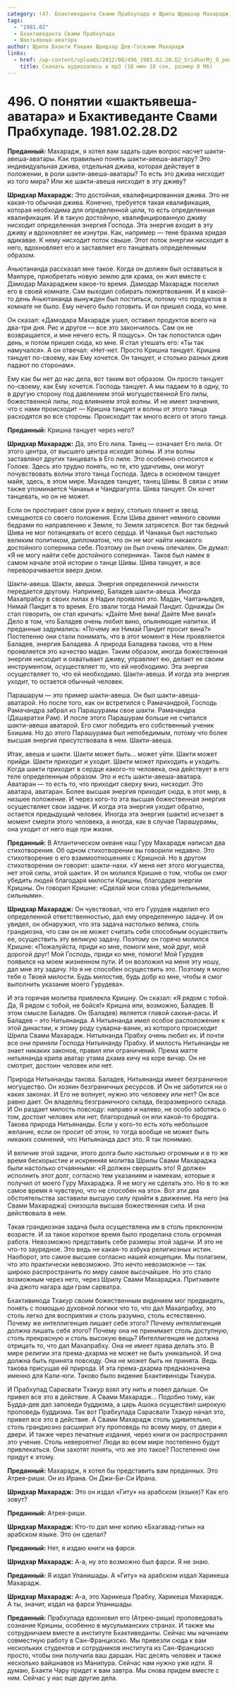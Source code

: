 ```yaml
---
category: (47. Бхактиведанта Свами Прабхупада и Шрила Шридхар Махарадж)
tags:
  - "1981.02"
  - Бхактиведанта Свами Прабхупада
  - Шактьявеша-аватара
author: Шрила Бхакти Ракшак Шридхар Дев-Госвами Махарадж
links:
  - href: /wp-content/uploads/2012/08/496_1981.02.28.D2_SridharMj_O_ponyatii_shaktyavesha-avatara_i_Bhaktivedante_Svami.mp3
    title: Скачать аудиозапись в mp3 (16 мин 18 сек, размер 8 Мб)
---
```


# 496. О понятии «шактьявеша-аватара» и Бхактиведанте Свами Прабхупаде. 1981.02.28.D2

**Преданный:** Махарадж, я хотел вам задать один вопрос насчет шакти-авеша-аватары. Как правильно понять шакти-авеша-аватару? Это индивидуальная джива, отдельная джива, которая действует в положении, в роли шакти-авеша-аватары? То есть это джива нисходит из того мира? Или же шакти-авеша нисходит в эту дживу?

**Шридхар Махарадж:** Это достойная, квалифицированная джива. Это не какая-то обычная джива. Конечно, требуется такая квалификация, которая необходима для определенной цели, то есть определенная квалификация. И в такую достойную, квалифицированную дживу нисходит определенная энергия Господа. Эта энергия входит в эту дживу и вдохновляет ее изнутри. Как, например — тене брахма хридая адикавае. К нему нисходит поток свыше. Этот поток энергии нисходит в него, вдохновляет его и заставляет его танцевать определенным образом.

Ачьютананда рассказал мне такое. Когда он должен был оставаться в Маяпуре, приобретать новую землю для храма, он жил вместе с Дамодар Махараджем какое-то время. Дамодар Махарадж поселил его в своей комнате. Сам выходил собирать пожертвования. И в какой-то день Ачьютананда вынужден был поститься, потому что продуктов в комнате не было. Ему нечего было готовить. И он пришел сюда, ко мне.

Он сказал: «Дамодара Махарадж ушел, оставил продуктов всего на два-три дня. Рис и другое — все это закончилось. Сам он не возвращается, и мне нечего есть. Я пощусь». Он так попостился один день, и потом пришел сюда, ко мне. Я стал утешать его: «Ты так намучался». А он отвечал: «Нет-нет. Просто Кришна танцует. Кришна танцует по-своему, как Ему хочется. Он танцует, и столько разных джив падают по сторонам».

Ему как бы нет до нас дела, вот таким вот образом. Он просто танцует по-своему, как Ему хочется. Господь танцует. А мы падаем то в одну, то в другую сторону под давлением этой могущественной Его лилы, божественной лилы, под влиянием этой волны. И не имеет значения, что с нами происходит — Кришна танцует и волны от этого танца расходятся во все стороны. Происходит так много всего от этого танца.

**Преданный:** Кришна танцует через него?

**Шридхар Махарадж:** Да, это Его лила. Танец — означает Его лила. От этого центра, от высшего центра исходят волны. И эти волны заставляют других танцевать в Его лиле. Это особенно относится к Голоке. Здесь это трудно понять, но те, кто удачливы, они могут почувствовать волны этого танца Господа. Здесь в основном танцует майя, здесь, в этом мире. Махадев танцует, танец Шивы. В связи с этим также упоминается Чанакья и Чандрагупта. Шива танцует. Он хочет танцевать, но он не может.

Если он простирает свои руки к верху, столько планет и звезд смещаются со своего положения. Если Шива двинет немного своими бедрами по направлению к Земле, то Земля затрясется. Вот так бедный Шива не мог потанцевать от всего сердца. И Чанакья был настолько великим политиком, дипломатом, что он не мог найти никакого достойного соперника себе. Поэтому он был очень опечален. Он думал: «Я не могу найти себе достойного соперника». Таков был намек в самом начале этой истории о танце Шивы. Шива танцует, и все переворачивается вверх дном.

Шакти-авеша. Шакти, авеша. Энергия определенной личности передается другому. Например, Баладев шакти-авеша. Иногда Махапрабху в своих лилах в Надии проявлял это. Мадан, Чаятаньядев, Нимай Пандит в то время. Его звали тогда Нимай Пандит. Однажды Он стал говорить, он стал кричать: «Дайте Мне вина! Дайте Мне вина!» Дело в том, что Баладев очень любил вино, опьяняющие напитки. И преданные задумались: «Почему же Нимай Пандит просит вина?» Постепенно они стали понимать, что в этот момент в Нем проявляется Баладев, энергия Баладева. А природа Баладева такова, что в Нем проявляется это качество мадан. Таким образом, иногда божественная энергия нисходит и охватывает дживу, управляет ею, делает ее своим инструментом, осуществляет то, что ей необходимо. Эта энергия осуществляет то, что ей необходимо. Шакти-авеша. И когда эта энергия уходит, то остается обычный человек.

Парашарум — это пример шакти-авеша. Он был шакти-авеша-аватарой. Но после того, как он встретился с Рамачандрой, Господь Рамачандра забрал из Парашурамы свое шакти. Рамачандра (Дашаратхи Рам). И после этого Парашурам больше не считался шакти-авеша аватарой. Его смог победить его собственный ученик Бхишма. Но до этого Парашурама был непобедимым, потому что более высшая энергия присутствовала в нем. Шакти-авеша.

Итак, авеша и шакти. Шакти может быть… может уйти. Шакти может прийди. Шакти приходит и уходит. Шакти может приходить и уходить. Когда шакти приходит в сердце какого-то человека, она действует в его теле определенным образом. Это и есть шакти-авеша-аватара. Аватаран — то есть то, что приходит сверху вниз, нисходит. Это аватара, аватаран. Более высшая энергия приходит сюда, в этот мир, в низшее положение. И через кого-то эта высшая божественная энергия осуществляет свои задачи. И когда эта энергия уходит обратно, остается предыдущий человек. Иногда эта энергия (шакти) исчезает в момент смерти этого человека, а иногда, как в случае Парашурамы, она уходит от него еще при жизни.

**Преданный:** В Атлантическом океане наш Гуру Махарадж написал два стихотворения. Об одном стихотворении вы говорили недавно. Это стихотворение о его взаимоотношениях с Кришной. Но в другом стихотворении он говорит: шакти-нахи. «У меня нет этого могущества, нет этой силы, этой шакти». И он молился Кришне о том, чтобы он смог убедить людей благодаря милости Кришны, благодаря энергии Кришны. Он говорил Кришне: «Сделай мои слова убедительными, сильными».

**Шридхар Махарадж:** Он чувствовал, что его Гурудев наделил его определенной ответственностью, дал ему определенную задачу. И он увидел, он обнаружил, что эта задача настолько велика, столь грандиозна, что сам он не может считать себя способным осуществить ее, осуществить эту великую задачу. Поэтому он горячо молился Кришне: «Пожалуйста, приди ко мне, помоги мне, мой друг, мой дорогой друг! Мой Господь, приди ко мне, помоги! Мой Гурудев появился на моем жизненном пути. И он возложил на меня эту ношу, дал мне эту задачу. Но я не способен осуществить это. Поэтому я молю тебя о Твоей милости. Будь милостив, будь добр ко мне, чтобы я смог выполнить указание моего Гурудева».

И эта горячая молитва привлекла Кришну. Он сказал: «Я рядом с тобой. Да, Я рядом с тобой, не бойся!» Кришна или, возможно, Баладев. В этом смысле Баладев. Он (Баладев) является главой сакхья-расы. И Баладев – это Нитьянанда. А Нитьянанда имел особое расположение к этой династии, к этому роду суварна-ваник, из которого происходит Шрила Свами Махарадж. Нитьянанда Прабху очень любил их. И почти все они приняли Господа Нитьянанду Прабху. И милость Нитьянанды не знает никаких законов, правил или ограничений. Према матте нитьянанда крипа аватар утама дхама кичу на коре вичар. Он не смотрит, достоин человек или нет.

Природа Нитьянанды такова. Баладев, Нитьянанда имеет безграничное могущество. Он хозяин безграничных ресурсов. И Он не заботится ни о каких законах. И Его не волнует, нужно это человеку или нет? Он все равно дает. Он владелец безграничного склада, безразмерного склада. И Он раздает милость повсюду: направо и налево, не особо заботясь о том, достоит человек или нет, благородный он или какой-то бродяга. Такова природа Нитьянанды. Если у кого-то есть хоть небольшое желание, если он просит об этом, то тогда вообще не может быть никаких сомнений, что Нитьянанда даст это. Я так понимаю.

И величие этой задачи, этого долга было настолько огромным и в то же время бескорыстие и искренняя молитва Шрилы Свами Махараджа были настолько отчаянными: «Я должен свершить это! Я должен исполнить этот долг, согласно тем указаниям и намекам, которые я получил от моего Гуру Махараджа. Я не могу не сделать это. Но в то же самое время я чувствую, что не способен на это». Вот эти два обстоятельства заставили высшую силу прийти в движение. На него (на Свами Махараджа) снизошла высшая божественная сила. И она действовала в нем.

Такая грандиозная задача была осуществлена им в столь преклонном возрасте. И за такое короткое время было проделана столь огромная работа. Невозможно представить себе размеры этой задачи. И это не что-то заурядное. Это ведь не какая-то азбука религиозных истин. Наоборот, это самое высшее согласно нашей концепции. Мы полагаем, что это практически невозможно. Это нечто невозможное — так широко распространить по миру самое высочайшее. Но это стало возможным через него, через Шрилу Свами Махараджа. Притхивите ача джото нагара ади грам сарватра.

Бхактивинода Тхакур своим божественным видением мог предвидеть, понять с помощью духовной логики что то, что дал Махапрабху, это столь легко для восприятия и столь разумно, столь естественно. Почему же интеллигенция лишает себя этого? Почему интеллигенция должна лишать себя этого? Почему она не принимает столь доступную, столь прекрасную и столь высокую вещь? Интеллигенция не должна отрицать то, что дал Махапрабху. Она не имеет права делать это. В мире религии эта према-дхарма не может не быть уникальной. И она должна быть принята повсюду. Она не может быть не принята. Ведь такова присущая ей природа. И эта према-дхарма предназначена именно для Кали-юги. Таково было видение Бхактивиноды Тхакура.

И Прабхупад Сарасвати Тхакур взял эту нить и повел дальше. Он привел все это в действие. А Свами Махарадж… Подобно тому, как Будда-дев дал заповеди буддизма, а царь Ашока осуществил широкую проповедь буддизма. Так вот Прабхупада Сарасвати Тхакур начал это, привел все это в действие. А Свами Махарадж столь удивительно, столь грандиозно расширил эту проповедь по всему миру, от двери к двери. И также через печатные издания, через книги он распространял это учение. Столь невероятно! Люди во всем мире постепенно будут привлекаться. Они захотят понять, что же это такое? Постепенно они придут к этому.

**Преданный:** Махарадж, я хотел бы представить вам преданных. Это Атрея-риши. Он из Ирана. Он Джи-Би-Си Ирана.

**Шридхар Махарадж:** Это он издал «Гиту» на арабском (языке)? Как его зовут?

**Преданный:** Атрея-риши.

**Шридхар Махарадж:** Кто-то дал мне копию «Бхагавад-гиты» на арабском языке. Это он сделал?

**Преданный:** Нет, я издаю книги на фарси.

**Шридхар Махарадж:** А-а, ну это возможно был фарси. Я не знаю.

**Преданный:** Я издал Упанишады. А «Гиту» на арабском издал Харикеша Махарадж.

**Шридхар Махарадж:** А-а, это Харикеша Прабху, Харикеша Махарадж. А ты, значит, издал на фарси Упанишады.

**Преданный:** Прабхупада вдохновил его (Атрею-риши) проповедовать сознание Кришны, особенно в мусульманских странах. И также мы сотрудничаем вместе в институте Бхактиведанты. Сейчас мы начинаем совместную работу в Сан-Францизско. Мы привезли сюда к вам нескольких студентов и сотрудников института из Сан-Францизско просто, чтобы они получила ваш даршан. Нас десять человек и также несколько вайшнавов из Манипура. Сейчас нам нужно уже идти. Я думаю, Бхакти Чару придет к вам завтра. Мы снова придем вместе с ним. Сейчас у нас еще другие дела.

